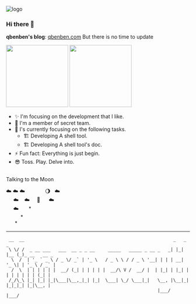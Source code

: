 ![logo](https://user-images.githubusercontent.com/40693636/136720978-07c713f8-7bca-4520-baf7-bb6ef5c31664.png)

### Hi there 👋

**qbenben's blog**: [qbenben.com](https://www.qbenben.com)
But there is no time to update



<p >
  <img src="https://github-readme-stats.vercel.app/api?username=Zhengqbbb" height="170">
  <img src="https://github-readme-stats.vercel.app/api/top-langs/?username=Zhengqbbb&layout=compact" height="170">
</p>

- ✨  I'm focusing on the development that I like.
- 🏢  I'm a member of secret team.
- 🌱  I's currently focusing on the following tasks.
  - 🏗  Developing A shell tool.
  - 🏗  Developing A shell tool's doc.
- ⚡  Fun fact: Everything is just begin. 
- 😎  Toss. Play. Delve into.
<br/>
Talking to the Moon

☁️&nbsp;☁️&nbsp;☁️&nbsp;&nbsp;&nbsp;&nbsp;&nbsp;&nbsp;&nbsp;&nbsp;&nbsp;&nbsp;&nbsp;&nbsp;&nbsp;&nbsp;🌖 &nbsp;&nbsp;☁️<br/>
&nbsp;&nbsp;&nbsp;&nbsp;&nbsp;☁️&nbsp;&nbsp;&nbsp; ☁️ &nbsp;&nbsp;&nbsp; 🚀 &nbsp; &nbsp;&nbsp;&nbsp;☁️ <br/>
&nbsp;&nbsp;&nbsp;&nbsp;&nbsp;☁️&nbsp;&nbsp;&nbsp;&nbsp;&nbsp;&nbsp;&nbsp;* <br/>
&nbsp;&nbsp;&nbsp;&nbsp;&nbsp;&nbsp;&nbsp;&nbsp;&nbsp;&nbsp;* <br/>
&nbsp;&nbsp;&nbsp;&nbsp;&nbsp;&nbsp;*


---
```
 __  __                                                         _   _     _             
 \ \/ /  _ __ ___   ___  __ _ _ __     _____   _____ _ __ _   _| |_| |__ (_)_ __   __ _ 
  \  /  | '_ ` _ \ / _ \/ _` | '_ \   / _ \ \ / / _ \ '__| | | | __| '_ \| | '_ \ / _` |
  /  \  | | | | | |  __/ (_| | | | | |  __/\ V /  __/ |  | |_| | |_| | | | | | | | (_| |
 /_/\_\ |_| |_| |_|\___|\__,_|_| |_|  \___| \_/ \___|_|   \__, |\__|_| |_|_|_| |_|\__, |
                                                          |___/                   |___/  
```
